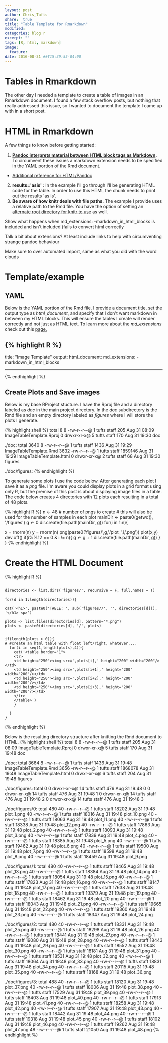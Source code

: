 ```yaml
---
layout: post
author: Chris_Tufts
share:  true
title: "Table Template for Rmarkdown"
modified:
categories: blog r
excerpt: ""
tags: [R, html, markdown]
image:
  feature:
date: 2016-08-31 ##T15:39:55-04:00
---
```


# Tables in Rmarkdown
The other day I needed a template to create a table of images in an Rmarkdown document.
I found a few stack overflow posts, but nothing that really addressed this issue, so I wanted to document the template I came up with in a short post.  

# HTML in Rmarkdown





A few things to know before getting started:

1. <b>[Pandoc interprets material between HTML block tags as Markdown](http://rmarkdown.rstudio.com/html_document_format.html).</b> To circumvent these issues a markdown extension needs to be specified in the [YAML](https://github.com/rstudio/rmarkdown/issues/326) portion of the Rmd document.  
  * [Additional reference for HTML/Pandoc](http://rmarkdown.rstudio.com/authoring_pandoc_markdown.html#raw-html)
2. <b>results='asis'</b> : In the example I'll go through I'll be generating HTML code for the table.  In order to use this HTML the chunk needs to print out the results 'as is'.
3. <b>Be aware of how knitr deals with file paths.</b> The example I provide uses a relative path to the Rmd file.  You have the option of setting an [alternate root directory for knitr to use](https://github.com/yihui/knitr/issues/277) as well.

Show what happens when md_extensions: -markdown_in_html_blocks is included and isn't included (fails to convert html correctly

Talk a bit about extensions? At least include links to help with circumventing strange pandoc behaviour

Make sure to over automated import, same as what you did with the word clouds

# Template/example

## YAML
Below is the YAML portion of the Rmd file. I provide a document title, set the output type as <i>html_document</i>, and specify that I don't want markdown in between my HTML blocks. This will ensure the tables I create will render correctly and not just as HTML text.  To learn more about the <i>md_extensions</i> check out this [page.](http://rmarkdown.rstudio.com/authoring_pandoc_markdown.html#raw-html)

{% highlight R %}
---
title: "Image Template"
output:
  html_document:
    md_extensions: -markdown_in_html_blocks

---
{% endhighlight %}

## Create Plots and Save images
Below is my base RProject stucture. I have the Rproj file and a directory labeled as <i>doc</i> in the main project directory.  In the <i>doc</i> subdirectory is the Rmd file and an empty directory labeled as <i>figures</i> where I will store the plots I generate.

{% highlight shell %}
total 8
8 -rw-r--r--@ 1 tufts  staff  205 Aug 31 08:09 ImageTableTemplate.Rproj
0 drwxr-xr-x@ 5 tufts  staff  170 Aug 31 19:30 doc

./doc:
total 3640
   8 -rw-r--r--@ 1 tufts  staff     1436 Aug 31 19:29 ImageTableTemplate.Rmd
3632 -rw-r--r--@ 1 tufts  staff  1859146 Aug 31 19:29 ImageTableTemplate.html
   0 drwxr-xr-x@ 2 tufts  staff       68 Aug 31 19:30 figures

./doc/figures:
{% endhighlight %}

To generate some plots I use the code below. After generating each plot I save it as a <i>png</i> file. I'm aware you could display plots in a grid format using only R, but the premise of this post is about displaying image files in a table. The code below creates 4 directories with 12 plots each resulting in a total of 48 plots.

{% highlight R %}
n <- 48 # number of pngs to create
       # this will also be used for the number of samples in each plot
mainDir <- paste0(getwd(), '/figures')
g <- 0
dir.create(file.path(mainDir, g))
for(i in 1:n){

  x = rnorm(n)
  y = rnorm(n)
  png(paste0('figures/',g,'/plot_',i,'.png'))
  plot(x,y)
  dev.off()
  if(i%%12 == 0 & i != n){
    g <- g + 1
    dir.create(file.path(mainDir, g))
  }
}
{% endhighlight %}

# Create the HTML Document

{% highlight R %}
```{r  echo=F ,results='asis' }

directories <- list.dirs('figures/', recursive = F, full.names = T)

for(d in 1:length(directories)){

cat('<h1>', paste0('TABLE: ', sub('figures//', '', directories[d])), '</h1> <p>')

plots <- list.files(directories[d], pattern="*.png")
plots <- paste0(directories[d], '/', plots)


if(length(plots > 0)){
# #create an html table with float left/right, whatever....
  for(i in seq(1,length(plots),4)){
    cat('<table border="1">
    <tr>
    <td height="250"><img src=',plots[i],' height="200" width="200"/></td>
    <td height="250"><img src=',plots[i+1],' height="200" width="200"/></td>
    <td height="250"><img src=',plots[i+2],' height="200" width="200"/></td>
    <td height="250"><img src=',plots[i+3],' height="200" width="200"/></td>
    </tr>
    </table>')
    }

  }
}

```
{% endhighlight %}









Below is the resulting directory structure after knitting the Rmd document to HTML.
{% highlight shell %}
total 8
8 -rw-r--r--@ 1 tufts  staff  205 Aug 31 08:09 ImageTableTemplate.Rproj
0 drwxr-xr-x@ 5 tufts  staff  170 Aug 31 19:48 doc

./doc:
total 3664
   8 -rw-r--r--@ 1 tufts  staff     1436 Aug 31 19:48 ImageTableTemplate.Rmd
3656 -rw-r--r--@ 1 tufts  staff  1868078 Aug 31 19:48 ImageTableTemplate.html
   0 drwxr-xr-x@ 6 tufts  staff      204 Aug 31 19:48 figures

./doc/figures:
total 0
0 drwxr-xr-x@ 14 tufts  staff  476 Aug 31 19:48 0
0 drwxr-xr-x@ 14 tufts  staff  476 Aug 31 19:48 1
0 drwxr-xr-x@ 14 tufts  staff  476 Aug 31 19:48 2
0 drwxr-xr-x@ 14 tufts  staff  476 Aug 31 19:48 3

./doc/figures/0:
total 480
40 -rw-r--r--@ 1 tufts  staff  18202 Aug 31 19:48 plot_1.png
40 -rw-r--r--@ 1 tufts  staff  18016 Aug 31 19:48 plot_10.png
40 -rw-r--r--@ 1 tufts  staff  18063 Aug 31 19:48 plot_11.png
40 -rw-r--r--@ 1 tufts  staff  18338 Aug 31 19:48 plot_12.png
40 -rw-r--r--@ 1 tufts  staff  17863 Aug 31 19:48 plot_2.png
40 -rw-r--r--@ 1 tufts  staff  18093 Aug 31 19:48 plot_3.png
40 -rw-r--r--@ 1 tufts  staff  17839 Aug 31 19:48 plot_4.png
40 -rw-r--r--@ 1 tufts  staff  18385 Aug 31 19:48 plot_5.png
40 -rw-r--r--@ 1 tufts  staff  19462 Aug 31 19:48 plot_6.png
40 -rw-r--r--@ 1 tufts  staff  19500 Aug 31 19:48 plot_7.png
40 -rw-r--r--@ 1 tufts  staff  18598 Aug 31 19:48 plot_8.png
40 -rw-r--r--@ 1 tufts  staff  18459 Aug 31 19:48 plot_9.png

./doc/figures/1:
total 480
40 -rw-r--r--@ 1 tufts  staff  18465 Aug 31 19:48 plot_13.png
40 -rw-r--r--@ 1 tufts  staff  18384 Aug 31 19:48 plot_14.png
40 -rw-r--r--@ 1 tufts  staff  18054 Aug 31 19:48 plot_15.png
40 -rw-r--r--@ 1 tufts  staff  17823 Aug 31 19:48 plot_16.png
40 -rw-r--r--@ 1 tufts  staff  18147 Aug 31 19:48 plot_17.png
40 -rw-r--r--@ 1 tufts  staff  17638 Aug 31 19:48 plot_18.png
40 -rw-r--r--@ 1 tufts  staff  19379 Aug 31 19:48 plot_19.png
40 -rw-r--r--@ 1 tufts  staff  18462 Aug 31 19:48 plot_20.png
40 -rw-r--r--@ 1 tufts  staff  18043 Aug 31 19:48 plot_21.png
40 -rw-r--r--@ 1 tufts  staff  19665 Aug 31 19:48 plot_22.png
40 -rw-r--r--@ 1 tufts  staff  19360 Aug 31 19:48 plot_23.png
40 -rw-r--r--@ 1 tufts  staff  18347 Aug 31 19:48 plot_24.png

./doc/figures/2:
total 480
40 -rw-r--r--@ 1 tufts  staff  18331 Aug 31 19:48 plot_25.png
40 -rw-r--r--@ 1 tufts  staff  18298 Aug 31 19:48 plot_26.png
40 -rw-r--r--@ 1 tufts  staff  18441 Aug 31 19:48 plot_27.png
40 -rw-r--r--@ 1 tufts  staff  19080 Aug 31 19:48 plot_28.png
40 -rw-r--r--@ 1 tufts  staff  18443 Aug 31 19:48 plot_29.png
40 -rw-r--r--@ 1 tufts  staff  18552 Aug 31 19:48 plot_30.png
40 -rw-r--r--@ 1 tufts  staff  18181 Aug 31 19:48 plot_31.png
40 -rw-r--r--@ 1 tufts  staff  18531 Aug 31 19:48 plot_32.png
40 -rw-r--r--@ 1 tufts  staff  18064 Aug 31 19:48 plot_33.png
40 -rw-r--r--@ 1 tufts  staff  18831 Aug 31 19:48 plot_34.png
40 -rw-r--r--@ 1 tufts  staff  20115 Aug 31 19:48 plot_35.png
40 -rw-r--r--@ 1 tufts  staff  18168 Aug 31 19:48 plot_36.png

./doc/figures/3:
total 488
40 -rw-r--r--@ 1 tufts  staff  18120 Aug 31 19:48 plot_37.png
40 -rw-r--r--@ 1 tufts  staff  18006 Aug 31 19:48 plot_38.png
40 -rw-r--r--@ 1 tufts  staff  17529 Aug 31 19:48 plot_39.png
40 -rw-r--r--@ 1 tufts  staff  18403 Aug 31 19:48 plot_40.png
40 -rw-r--r--@ 1 tufts  staff  17913 Aug 31 19:48 plot_41.png
40 -rw-r--r--@ 1 tufts  staff  18258 Aug 31 19:48 plot_42.png
40 -rw-r--r--@ 1 tufts  staff  17907 Aug 31 19:48 plot_43.png
40 -rw-r--r--@ 1 tufts  staff  18442 Aug 31 19:48 plot_44.png
40 -rw-r--r--@ 1 tufts  staff  19318 Aug 31 19:48 plot_45.png
40 -rw-r--r--@ 1 tufts  staff  18102 Aug 31 19:48 plot_46.png
40 -rw-r--r--@ 1 tufts  staff  19262 Aug 31 19:48 plot_47.png
48 -rw-r--r--@ 1 tufts  staff  21050 Aug 31 19:48 plot_48.png
{% endhighlight %}

[jekyll-gh]: https://github.com/jekyll/jekyll
[jekyll]:    http://jekyllrb.com
